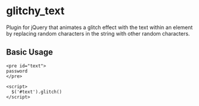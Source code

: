 # glitchy_text
Plugin for jQuery that animates a glitch effect with the text within an element by replacing random characters in the string with other random characters.


## Basic Usage

```
<pre id="text">
password
</pre>

<script>
  $('#text').glitch()
</script>
```
